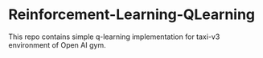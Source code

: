 # Reinforcement-Learning-QLearning
This repo contains simple q-learning implementation for taxi-v3 environment of Open AI gym.
